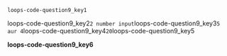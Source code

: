 ```ngMeta
loops-code-question9_key1
```
loops-code-question9_key2`2 number input`loops-code-question9_key3`5 aur 4`loops-code-question9_key4`20`loops-code-question9_key5

**loops-code-question9_key6**